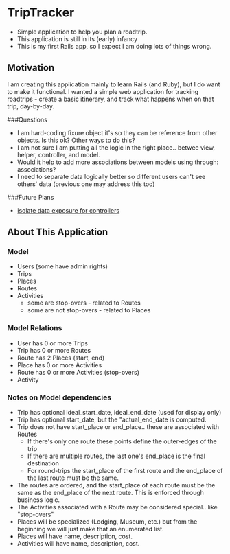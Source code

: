
# TripTracker
* Simple application to help you plan a roadtrip.
* This application is still in its (early) infancy
* This is my first Rails app, so I expect I am doing lots of things wrong.

## Motivation
I am creating this application mainly to learn Rails (and Ruby), but I do want to make it functional. I wanted a simple web application for tracking roadtrips - create a basic itinerary, and track what happens when on that trip, day-by-day. 

###Questions
* I am hard-coding fixure object it's so they can be reference from other objects. Is this ok?  Other ways to do this?
* I am not sure I am putting all the logic in the right place.. betwee view, helper, controller, and model.
* Would it help to add more associations between models using through: associations?
* I need to separate data logically better so different users can't see others' data (previous one may address this too)


###Future Plans
* [isolate data exposure for controllers](https://github.com/voxdolo/decent_exposure)

## About This Application


### Model

* Users (some have admin rights)
* Trips
* Places
* Routes
* Activities 
    * some are stop-overs - related to Routes
    * some are not stop-overs - related to Places

### Model Relations

* User has 0 or more Trips
* Trip has 0 or more Routes
* Route has 2 Places (start, end)
* Place has 0 or more Activities
* Route has 0 or more Activities (stop-overs)
* Activity

### Notes on Model dependencies

* Trip has optional ideal_start_date, ideal_end_date (used for display only)
* Trip has optional start_date, but the "actual_end_date is computed.
* Trip does not have start_place or end_place.. these are associated with Routes
    * If there's only one route these points define the outer-edges of the trip
    * If there are multiple routes, the last one's end_place is the final destination
    * For round-trips the start_place of the first route and the end_place of the last route must be the same.
* The routes are ordered, and the start_place of each route must be the same as the end_place of the next route.  This is enforced through business logic.
* The Activities associated with a Route may be considered special.. like "stop-overs"
* Places will be specialized (Lodging, Museum, etc.) but from the beginning we will just make that an enumerated list.
* Places will have name, description, cost.
* Activities will have name, description, cost.

